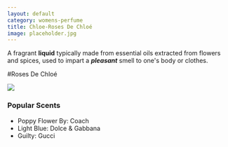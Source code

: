 ```yaml
---
layout: default
category: womens-perfume
title: Chloe-Roses De Chloé
image: placeholder.jpg
---
```


A fragrant **liquid** typically made from essential oils extracted from flowers and spices, used to impart a ***pleasant*** smell to one's body or clothes.

#Roses De Chloé

![]({{site.baseurl}}/images/placeholder.jpg)

### Popular Scents

- Poppy Flower By: Coach
- Light Blue: Dolce & Gabbana
- Guilty: Gucci

